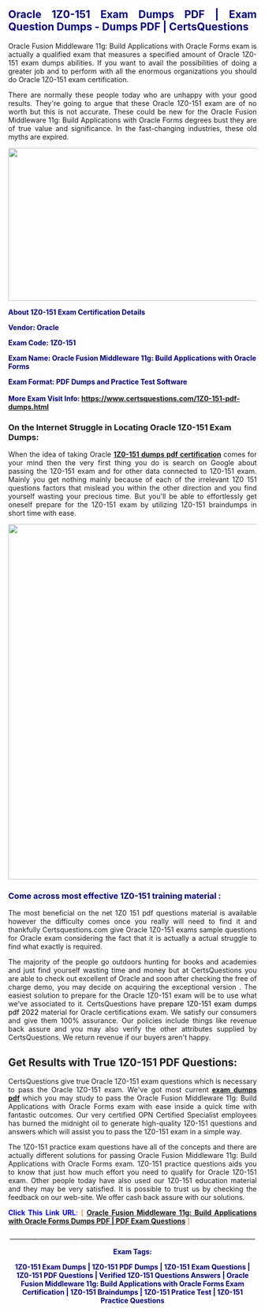 <h2 style="text-align: justify;"><span style="color: #000080;">Oracle 1Z0-151 Exam Dumps PDF | Exam Question Dumps - Dumps PDF | CertsQuestions</span></h2>
<p style="text-align: justify;">Oracle Fusion Middleware 11g: Build Applications with Oracle Forms exam is actually a qualified exam that measures a specified amount of Oracle  1Z0-151 exam dumps abilities. If you want to avail the possibilities of doing a greater job and to perform with all the enormous organizations you should do Oracle 1Z0-151 exam certification.</p>
<p style="text-align: justify;">There are normally these people today who are unhappy with your good results. They're going to argue that these Oracle  1Z0-151 exam are of no worth but this is not accurate. These could be new for the Oracle Fusion Middleware 11g: Build Applications with Oracle Forms degrees bust they are of true value and significance. In the fast-changing industries, these old myths are expired.</p>
<p><img style="display: block; margin-left: auto; margin-right: auto;" src="https://i.imgur.com/eaP4ae9.png" width="840" height="310" /></p>
<p><span style="color: #000080;"><strong>About 1Z0-151 Exam Certification Details</strong></span></p>
<p><span style="color: #000080;"><strong>Vendor: Oracle<br /></strong></span></p>
<p><span style="color: #000080;"><strong>Exam Code: 1Z0-151</strong></span></p>
<p><span style="color: #000080;"><strong>Exam Name: Oracle Fusion Middleware 11g: Build Applications with Oracle Forms</strong></span></p>
<p><span style="color: #000080;"><strong>Exam Format: PDF Dumps and Practice Test Software<br /><br />More Exam Visit Info: <span style="color: #ff6600;"><a href="https://www.certsquestions.com/1Z0-151-pdf-dumps.html">https://www.certsquestions.com/1Z0-151-pdf-dumps.html</a></span></strong></span></p>
<h3>On the Internet Struggle in Locating Oracle 1Z0-151 Exam Dumps:</h3>
<p style="text-align: justify;">When the idea of taking Oracle <a href="https://www.certsquestions.com/1Z0-151-pdf-dumps.html"><strong> 1Z0-151 dumps pdf certification</strong></a> comes for your mind then the very first thing you do is search on Google about passing the 1Z0-151 exam and for other data connected to 1Z0-151 exam. Mainly you get nothing mainly because of each of the irrelevant 1Z0 151 questions factors that mislead you within the other direction and you find yourself wasting your precious time. But you'll be able to effortlessly get oneself prepare for the 1Z0-151 exam by utilizing 1Z0-151 braindumps in short time with ease.</p>
<p><a href="https://www.certsquestions.com/1Z0-151-pdf-dumps.html"><img style="display: block; margin-left: auto; margin-right: auto;" src="https://i.imgur.com/pxhoKQ2.png" width="720" /></a></p>
<h3><span style="color: #000080;">Come across most effective  1Z0-151 training material :</span></h3>
<p style="text-align: justify;">The most beneficial on the net 1Z0 151 pdf questions material is available however the difficulty comes once you really will need to find it and thankfully Certsquestions.com give Oracle 1Z0-151 exams sample questions for Oracle  exam considering the fact that it is actually a actual struggle to find what exactly is required.</p>
<p style="text-align: justify;">The majority of the people go outdoors hunting for books and academies and just find yourself wasting time and money but at CertsQuestions you are able to check out excellent of Oracle  and soon after checking the free of charge demo, you may decide on acquiring the exceptional version . The easiest solution to prepare for the Oracle 1Z0-151 exam will be to use what we've associated to it. CertsQuestions have <span style="color: #000000;">prepare 1Z0-151 exam dumps pdf 2022</span> material for Oracle certifications exam. We satisfy our consumers and give them 100% assurance. Our policies include things like revenue back assure and you may also verify the other attributes supplied by CertsQuestions. We return revenue if our buyers aren't happy.</p>
<h2>Get Results with True 1Z0-151 PDF Questions:</h2>
<p style="text-align: justify;">CertsQuestions give true Oracle 1Z0-151 exam questions which is necessary to pass the Oracle  1Z0-151 exam. We've got most current<strong>&nbsp;<a href="https://www.certsquestions.com/">exam dumps pdf</a></strong>&nbsp;which you may study to pass the Oracle Fusion Middleware 11g: Build Applications with Oracle Forms exam with ease inside a quick time with fantastic outcomes. Our very certified OPN Certified Specialist employees has burned the midnight oil to generate high-quality 1Z0-151 questions and answers which will assist you to pass the 1Z0-151 exam in a simple way.</p>
<p style="text-align: justify;">The 1Z0-151 practice exam questions have all of the concepts and there are actually different solutions for passing Oracle Fusion Middleware 11g: Build Applications with Oracle Forms exam. 1Z0-151 practice questions aids you to know that just how much effort you need to qualify for Oracle  1Z0-151 exam. Other people today have also used our 1Z0-151 education material and they may be very satisfied. It is possible to trust us by checking the feedback on our web-site. We offer cash back assure with our solutions.</p>
<p style="text-align: justify;"><span style="color: #0000ff;"><strong>Click This Link URL</strong>:</span> <span style="color: #ff6600;">[ <strong><a href="https://www.certsquestions.com/opn-certified-specialist-certification.html">Oracle Fusion Middleware 11g: Build Applications with Oracle Forms Dumps PDF | PDF Exam Questions</a></strong> ]</span></p>
<p style="text-align: center;">______________________________________________________________________________</p>
<p style="text-align: center;"><span style="color: #000080;"><strong>Exam Tags:</strong></span></p>
<p style="text-align: center;"><span style="color: #000080;"><strong>1Z0-151 Exam Dumps | 1Z0-151 PDF Dumps | 1Z0-151 Exam Questions | 1Z0-151 PDF Questions | Verified 1Z0-151 Questions Answers | Oracle Fusion Middleware 11g: Build Applications with Oracle Forms Exam Certification | 1Z0-151 Braindumps | 1Z0-151 Pratice Test | 1Z0-151 Practice Questions</strong></span></p>

